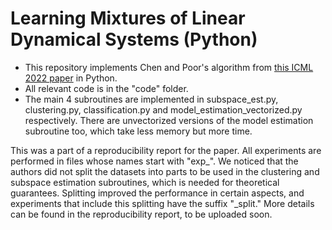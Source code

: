 # Learning Mixtures of Linear Dynamical Systems (Python)

* This repository implements Chen and Poor's algorithm from [this ICML 2022 paper](https://arxiv.org/abs/2201.11211) in Python. 
* All relevant code is in the "code" folder. 
* The main 4 subroutines are implemented in subspace_est.py, clustering.py, classification.py and model_estimation_vectorized.py respectively. There are unvectorized versions of the model estimation subroutine too, which take less memory but more time.

This was a part of a reproducibility report for the paper. All experiments are performed in files whose names start with "exp_". We noticed that the authors did not split the datasets into parts to be used in the clustering and subspace estimation subroutines, which is needed for theoretical guarantees. Splitting improved the performance in certain aspects, and experiments that include this splitting have the suffix "_split." More details can be found in the reproducibility report, to be uploaded soon.
